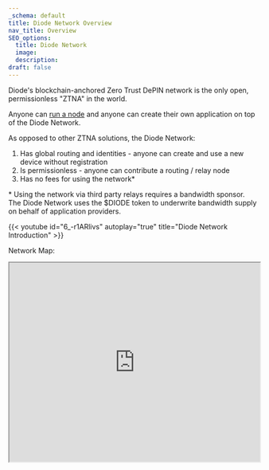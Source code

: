 ```yaml
---
_schema: default
title: Diode Network Overview
nav_title: Overview
SEO_options:
  title: Diode Network
  image:
  description:
draft: false
---
```

Diode's blockchain-anchored Zero Trust DePIN network is the only open, permissionless "ZTNA" in the world.

Anyone can <a href="/docs/" target="_blank" rel="noopener">run a node</a> and anyone can create their own application on top of the Diode Network.

As opposed to other ZTNA solutions, the Diode Network:

1. Has global routing and identities - anyone can create and use a new device without registration
2. Is permissionless - anyone can contribute a routing / relay node
3. Has no fees for using the network\*

\* Using the network via third party relays requires a bandwidth sponsor.  The Diode Network uses the $DIODE token to underwrite bandwidth supply on behalf of application providers.

{{< youtube id="6_-r1ARlivs" autoplay="true" title="Diode Network Introduction" >}}

Network Map:

<iframe src="https://diode.io/network" style="width:100%;min-height:400px;"></iframe>

&nbsp;

&nbsp;

&nbsp;

&nbsp;